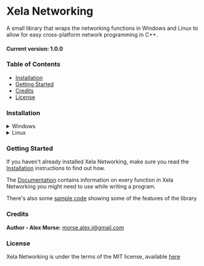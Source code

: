 # Xela Networking
A small library that wraps the networking functions in Windows and Linux to allow for easy cross-platform network programming in C++.

#### Current version: 1.0.0

### Table of Contents
* [Installation](#installation)
* [Getting Started](#getting-started)
* [Credits](#credits)
* [License](#license)

### Installation
<details>
  <summary>Windows</summary>
  
  * Go to releases and download the latest release of XelaNetworking
  * Unzip the file in it's own folder
  * Link XelaNetworking to your project
    * The following instructions explain how to set this up with Visual Studio 2019, but similar steps would be used for any IDE. If you're unsure what to do, try searching for how to install libraries with your IDE of choice using Google.
      * When you're in your project on Visual Studio, on the right side should be Solution Explorer. Under the Solution (name) should be the name of your project.
      * Right click the name of your project and select Properties
      * In the properties window, select C/C++ -> General.
      * Click Additional Include Directories, then click the down arrow on the right side and select edit.
        * Add the path to xelanetworking_(version)_(x86/x64)/include
          * If you're targeting 32-bit systems, use the folder with x86. If you're targeting 64-bit systems, use the folder with x64.
        * Select OK
      * Go to linker -> General
      * Click Additional Library Directories, then click the down arrow on the right side and select edit
        * Add the path to xelanetworking_(version)_(x86/x64)/lib
        * Select OK
      * Make sure xelanetworking.dll is copied to the same folder your program's EXE file will be located in
        * xelanetworking.dll is located at xelanetworking_(version)_(x86/x64)/lib
      * Click apply
    * You're done! You can now use Xela Networking in your project.
    * When including header files from XelaNetworking in your project, be sure to prefix header file names with xela/networking/
      * Such as `#include <xela/networking/XelaNetworking.h>`
  
</details>
<details>
  <summary>Linux</summary>
  
  * Open a terminal in a new folder.
  * `git clone https://github.com/XelaSpirit/Xela-Networking.git`
  * `cd Xela-Networking`
  * `sudo ./install`
    * This will compile XelaNetworking and put the proper files for XelaNetworking in /usr/lib and /usr/include.
    * Header files will be in /usr/include/xela/networking, so in your programs make sure to prefix header includes with xela/networking.
      * Such as `#include <xela/networking/XelaNetworking.h>`
  * When compiling a program that uses XelaNetworking, link XelaNetworking.
    * With G++, this would look like `g++ <Source Files> -lxelanetworking`
  
</details>

### Getting Started
If you haven't already installed Xela Networking, make sure you read the [Installation](#installation) instructions to find out how.

The [Documentation](Doc.md) contains information on every function in Xela Networking you might need to use while writing a program.

There's also some [sample code](sample) showing some of the features of the library

### Credits
**Author - Alex Morse:** morse.alex.j@gmail.com

### License
Xela Networking is under the terms of the MIT license, available [here](LICENSE.md)
